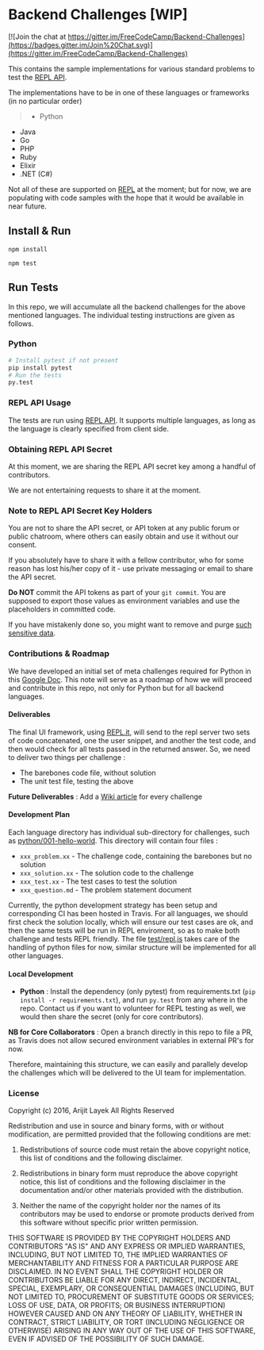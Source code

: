 # Backend Challenges [WIP]

[![Join the chat at https://gitter.im/FreeCodeCamp/Backend-Challenges](https://badges.gitter.im/Join%20Chat.svg)](https://gitter.im/FreeCodeCamp/Backend-Challenges)

This contains the sample implementations for various standard problems to test the [REPL API](https://repl.it/api).

The implementations have to be in one of these languages or frameworks (in no particular order)
>- Python
- Java
- Go
- PHP
- Ruby
- Elixir
- .NET (C#)

Not all of these are supported on [REPL](https://repl.it/) at the moment; but for now, we are populating with code samples with the hope that it would be available in near future.

## Install & Run

```
npm install

npm test
```

## Run Tests

In this repo, we will accumulate all the backend challenges for the above mentioned languages. The individual testing instructions are given as follows.

### Python

```python
# Install pytest if not present
pip install pytest
# Run the tests
py.test
```

### REPL API Usage

The tests are run using [REPL API](https://repl.it/api/). It supports multiple languages, as long as the language is clearly specified from client side.

### Obtaining REPL API Secret

At this moment, we are sharing the REPL API secret key among a handful of contributors.

We are not entertaining requests to share it at the moment.

### Note to REPL API Secret Key Holders

You are not to share the API secret, or API token at any public forum or public chatroom, where others can easily obtain and use it without our consent.

If you absolutely have to share it with a fellow contributor, who for some reason has lost his/her copy of it - use private messaging or email to share the API secret.

**Do NOT** commit the API tokens as part of your `git commit`. You are supposed to export those values as environment variables and use the placeholders in committed code.

If you have mistakenly done so, you might want to remove and purge [such sensitive data](https://help.github.com/articles/remove-sensitive-data/).

### Contributions & Roadmap

We have developed an initial set of meta challenges required for Python in this [Google Doc](https://docs.google.com/document/d/1lNi2bKms52uMtvwxn3znnspz08UUwuSTMYXKDyiUd_k/edit). This note will serve as a roadmap of how we will proceed and contribute in this repo, not only for Python but for all backend languages.

#### Deliverables

The final UI framework, using [REPL.it](https://repl.it), will send to the repl server two sets of code concatenated, one the user snippet, and another the test code, and then would check for all tests passed in the returned answer. So, we need to deliver two things per challenge :

* The barebones code file, without solution
* The unit test file, testing the above

**Future Deliverables** : Add a [Wiki article](https://github.com/FreeCodeCamp/wiki) for every challenge

#### Development Plan

Each language directory has individual sub-directory for challenges, such as [python/001-hello-world](https://github.com/alayek/backend-challenges/tree/staging/python/001_hello_world). This directory will contain four files :

- `xxx_problem.xx` - The challenge code, containing the barebones but no solution
- `xxx_solution.xx` - The solution code to the challenge
- `xxx_test.xx` - The test cases to test the solution
- `xxx_question.md` - The problem statement document

Currently, the python development strategy has been setup and corresponding CI has been hosted in Travis. For all languages, we should first check the solution locally, which will ensure our test cases are ok, and then the same tests will be run in REPL enviroment, so as to make both challenge and tests REPL friendly. The file [test/repl.js](test/repl.js) takes care of the handling of python files for now, similar structure will be implemented for all other languages.

#### Local Development

- **Python** : Install the dependency (only pytest) from requirements.txt (`pip install -r requirements.txt`), and run `py.test` from any where in the repo. Contact us if you want to volunteer for REPL testing as well, we would then share the secret (only for core contributors).

**NB for Core Collaborators** : Open a branch directly in this repo to file a PR, as Travis does not allow secured
environment variables in external PR's for now.

Therefore, maintaining this structure, we can easily and parallely develop the challenges which will be delivered to the UI team for implementation.

### License

Copyright (c) 2016, Arijit Layek All Rights Reserved

Redistribution and use in source and binary forms, with or without modification, are permitted provided that the following conditions are met:

1. Redistributions of source code must retain the above copyright notice, this list of conditions and the following disclaimer.

2. Redistributions in binary form must reproduce the above copyright notice, this list of conditions and the following disclaimer in the documentation and/or other materials provided with the distribution.

3. Neither the name of the copyright holder nor the names of its contributors may be used to endorse or promote products derived from this software without specific prior written permission.

THIS SOFTWARE IS PROVIDED BY THE COPYRIGHT HOLDERS AND CONTRIBUTORS "AS IS" AND ANY EXPRESS OR IMPLIED WARRANTIES, INCLUDING, BUT NOT LIMITED TO, THE IMPLIED WARRANTIES OF MERCHANTABILITY AND FITNESS FOR A PARTICULAR PURPOSE ARE DISCLAIMED. IN NO EVENT SHALL THE COPYRIGHT HOLDER OR CONTRIBUTORS BE LIABLE FOR ANY DIRECT, INDIRECT, INCIDENTAL, SPECIAL, EXEMPLARY, OR CONSEQUENTIAL DAMAGES (INCLUDING, BUT NOT LIMITED TO, PROCUREMENT OF SUBSTITUTE GOODS OR SERVICES; LOSS OF USE, DATA, OR PROFITS; OR BUSINESS INTERRUPTION) HOWEVER CAUSED AND ON ANY THEORY OF LIABILITY, WHETHER IN CONTRACT, STRICT LIABILITY, OR TORT (INCLUDING NEGLIGENCE OR OTHERWISE) ARISING IN ANY WAY OUT OF THE USE OF THIS SOFTWARE, EVEN IF ADVISED OF THE POSSIBILITY OF SUCH DAMAGE.
